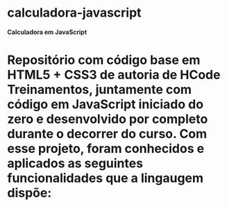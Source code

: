 # calculadora-javascript
<b>Calculadora em JavaScript</b>

<h1>Repositório com código base em HTML5 + CSS3  de autoria de HCode Treinamentos, juntamente com código em JavaScript iniciado do zero e desenvolvido por completo durante o decorrer do curso. Com esse projeto, foram conhecidos e aplicados as seguintes funcionalidades que a lingaugem dispõe:<h1>


